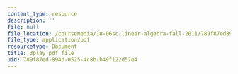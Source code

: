 ```yaml
---
content_type: resource
description: ''
file: null
file_location: /coursemedia/18-06sc-linear-algebra-fall-2011/789f87ed894d05254c8bb49f122d57e4_h0m2tsmSPTI.pdf
file_type: application/pdf
resourcetype: Document
title: 3play pdf file
uid: 789f87ed-894d-0525-4c8b-b49f122d57e4
---
```

